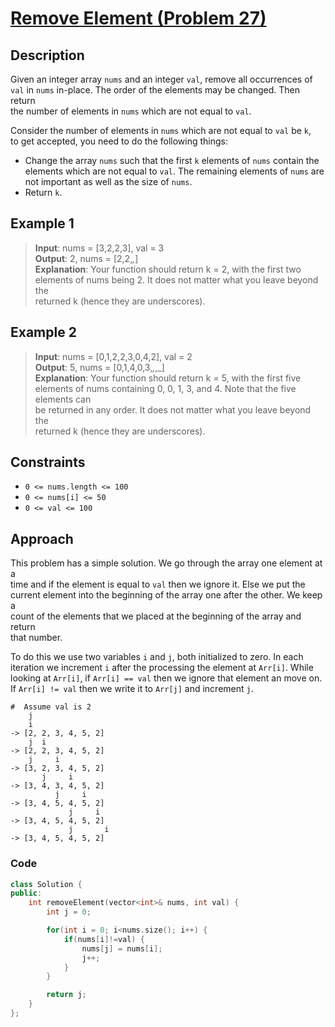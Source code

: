 # [Remove Element (Problem 27)](https://leetcode.com/problems/remove-element)

## Description

Given an integer array `nums` and an integer `val`, remove all occurrences of  
`val` in `nums` in-place. The order of the elements may be changed. Then
return  
the number of elements in `nums` which are not equal to `val`.

Consider the number of elements in `nums` which are not equal to `val` be `k`,  
to get accepted, you need to do the following things:

- Change the array `nums` such that the first `k` elements of `nums` contain
  the  
  elements which are not equal to `val`. The remaining elements of `nums` are  
  not important as well as the size of `nums`.
- Return `k`.

## Example 1

> **Input**: nums = [3,2,2,3], val = 3  
> **Output**: 2, nums = [2,2,_,_]  
> **Explanation**: Your function should return k = 2, with the first two  
> elements of nums being 2. It does not matter what you leave beyond the  
> returned k (hence they are underscores).

## Example 2

> **Input**: nums = [0,1,2,2,3,0,4,2], val = 2  
> **Output**: 5, nums = [0,1,4,0,3,_,_,_]  
> **Explanation**: Your function should return k = 5, with the first five  
> elements of nums containing 0, 0, 1, 3, and 4. Note that the five elements
> can  
> be returned in any order. It does not matter what you leave beyond the  
> returned k (hence they are underscores).

## Constraints

- `0 <= nums.length <= 100`
- `0 <= nums[i] <= 50`
- `0 <= val <= 100`

## Approach

This problem has a simple solution. We go through the array one element at a  
time and if the element is equal to `val` then we ignore it. Else we put the  
current element into the beginning of the array one after the other. We keep a  
count of the elements that we placed at the beginning of the array and return  
that number.

To do this we use two variables `i` and `j`, both initialized to zero. In each  
iteration we increment `i` after the processing the element at `Arr[i]`. While  
looking at `Arr[i]`, if `Arr[i] == val` then we ignore that element an move
on.  
If `Arr[i] != val` then we write it to `Arr[j]` and increment `j`.

```text
#  Assume val is 2
    j
    i
-> [2, 2, 3, 4, 5, 2]
    j  i
-> [2, 2, 3, 4, 5, 2]
    j     i
-> [3, 2, 3, 4, 5, 2]
       j     i
-> [3, 4, 3, 4, 5, 2]
          j     i
-> [3, 4, 5, 4, 5, 2]
             j     i
-> [3, 4, 5, 4, 5, 2]
             j       i
-> [3, 4, 5, 4, 5, 2]
```

### Code

```cpp
class Solution {
public:
    int removeElement(vector<int>& nums, int val) {
        int j = 0;

        for(int i = 0; i<nums.size(); i++) {
            if(nums[i]!=val) {
                nums[j] = nums[i];
                j++;
            }
        }

        return j;
    }
};
```
